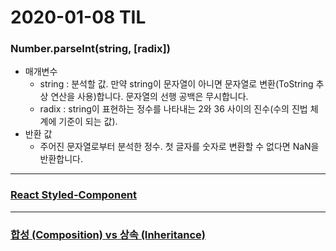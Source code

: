 2020-01-08 TIL
==============

### Number.parseInt(string, [radix])
- 매개변수
  - string : 분석할 값. 만약 string이 문자열이 아니면 문자열로 변환(ToString 추상 연산을 사용)합니다. 문자열의 선행 공백은 무시합니다.
  - radix : string이 표현하는 정수를 나타내는 2와 36 사이의 진수(수의 진법 체계에 기준이 되는 값).
- 반환 값
  - 주어진 문자열로부터 분석한 정수. 첫 글자를 숫자로 변환할 수 없다면 NaN을 반환합니다.
--------------
### [React Styled-Component](https://javaexpert.tistory.com/1020)
--------------
### [합성 (Composition) vs 상속 (Inheritance)](https://ko.reactjs.org/docs/composition-vs-inheritance.html)
